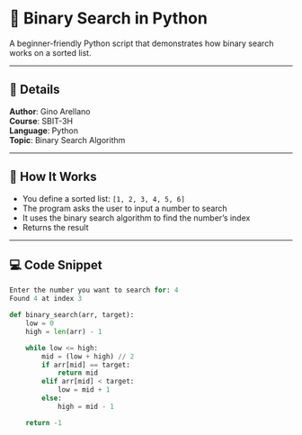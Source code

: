 # 🔎 Binary Search in Python

A beginner-friendly Python script that demonstrates how binary search works on a sorted list.

---

## 📌 Details

**Author**: Gino Arellano  
**Course**: SBIT-3H  
**Language**: Python  
**Topic**: Binary Search Algorithm

---

## 🧠 How It Works

- You define a sorted list: `[1, 2, 3, 4, 5, 6]`
- The program asks the user to input a number to search
- It uses the binary search algorithm to find the number’s index
- Returns the result

---

## 💻 Code Snippet

```python
Enter the number you want to search for: 4  
Found 4 at index 3

def binary_search(arr, target):
    low = 0
    high = len(arr) - 1

    while low <= high:
        mid = (low + high) // 2
        if arr[mid] == target:
            return mid
        elif arr[mid] < target:
            low = mid + 1
        else:
            high = mid - 1

    return -1

